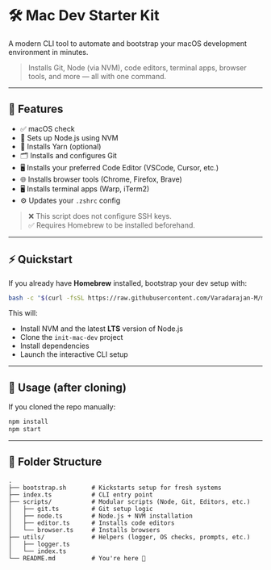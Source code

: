 # 🛠️ Mac Dev Starter Kit

A modern CLI tool to automate and bootstrap your macOS development environment in minutes.

> Installs Git, Node (via NVM), code editors, terminal apps, browser tools, and more — all with one command.

---

## 🚀 Features

- ✅ macOS check
- 🔧 Sets up Node.js using NVM
- 🧶 Installs Yarn (optional)
- 🗂️ Installs and configures Git
- 🖥️ Installs your preferred Code Editor (VSCode, Cursor, etc.)
- 🌐 Installs browser tools (Chrome, Firefox, Brave)
- 🖥️ Installs terminal apps (Warp, iTerm2)
- ⚙️ Updates your `.zshrc` config

> ❌ This script does not configure SSH keys.  
> ✅ Requires Homebrew to be installed beforehand.

---

## ⚡ Quickstart

If you already have **Homebrew** installed, bootstrap your dev setup with:

```bash
bash -c "$(curl -fsSL https://raw.githubusercontent.com/Varadarajan-M/mac-dev-starter-kit/main/bootstrap.sh)"
```

This will:

- Install NVM and the latest **LTS** version of Node.js
- Clone the `init-mac-dev` project
- Install dependencies
- Launch the interactive CLI setup

---

## 🧰 Usage (after cloning)

If you cloned the repo manually:

```bash
npm install
npm start
```

---

## 📁 Folder Structure

```
.
├── bootstrap.sh       # Kickstarts setup for fresh systems
├── index.ts           # CLI entry point
├── scripts/           # Modular scripts (Node, Git, Editors, etc.)
│   ├── git.ts         # Git setup logic
│   ├── node.ts        # Node.js + NVM installation
│   ├── editor.ts      # Installs code editors
│   └── browser.ts     # Installs browsers
├── utils/             # Helpers (logger, OS checks, prompts, etc.)
│   ├── logger.ts
│   └── index.ts
└── README.md          # You're here 🚀
```

